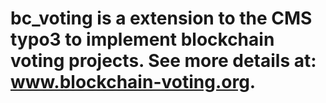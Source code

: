 # bc_voting is a extension to the CMS typo3 to implement blockchain voting projects. See more details at: www.blockchain-voting.org.
